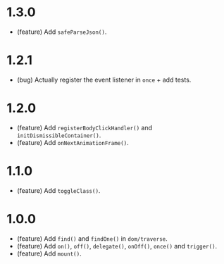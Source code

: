 1.3.0
=====

*   (feature) Add `safeParseJson()`.


1.2.1
=====

*   (bug) Actually register the event listener in `once` + add tests.


1.2.0
=====

*   (feature) Add `registerBodyClickHandler()` and `initDismissibleContainer()`.
*   (feature) Add `onNextAnimationFrame()`.


1.1.0
=====

*   (feature) Add `toggleClass()`.


1.0.0
=====

*   (feature) Add `find()` and `findOne()` in `dom/traverse`.
*   (feature) Add `on()`, `off()`, `delegate()`, `onOff()`, `once()` and `trigger()`.
*   (feature) Add `mount()`.
